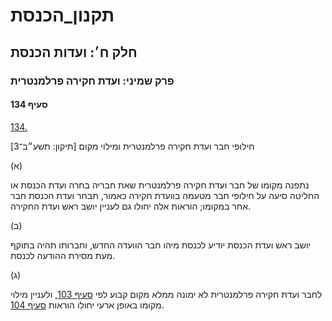 # תקנון_הכנסת

## חלק ח׳: ועדות הכנסת

### פרק שמיני: ועדת חקירה פרלמנטרית

#### סעיף 134

[134.](https://he.wikisource.org/wiki/%D7%AA%D7%A7%D7%A0%D7%95%D7%9F_%D7%94%D7%9B%D7%A0%D7%A1%D7%AA#%D7%A1%D7%A2%D7%99%D7%A3_134)

חילופי חבר ועדת חקירה פרלמנטרית ומילוי מקום [תיקון: תשע״ב־3]

(א)

נתפנה מקומו של חבר ועדת חקירה פרלמנטרית שאת חבריה בחרה ועדת הכנסת או החליטה סיעה על חילופי חבר מטעמה בוועדת חקירה כאמור, תבחר ועדת הכנסת חבר אחר במקומו; הוראות אלה יחולו גם לעניין יושב ראש ועדת החקירה.

(ב)

יושב ראש ועדת הכנסת יודיע לכנסת מיהו חבר הוועדה החדש, וחברותו תהיה בתוקף מעת מסירת ההודעה לכנסת.

(ג)

לחבר ועדת חקירה פרלמנטרית לא ימונה ממלא מקום קבוע לפי [סעיף 103](https://he.wikisource.org/wiki/%D7%AA%D7%A7%D7%A0%D7%95%D7%9F_%D7%94%D7%9B%D7%A0%D7%A1%D7%AA#%D7%A1%D7%A2%D7%99%D7%A3_103), ולעניין מילוי מקומו באופן ארעי יחולו הוראות [סעיף 104](https://he.wikisource.org/wiki/%D7%AA%D7%A7%D7%A0%D7%95%D7%9F_%D7%94%D7%9B%D7%A0%D7%A1%D7%AA#%D7%A1%D7%A2%D7%99%D7%A3_104).
